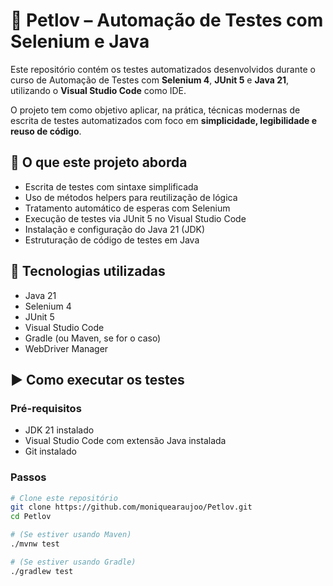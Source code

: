 # 🧪 Petlov – Automação de Testes com Selenium e Java

Este repositório contém os testes automatizados desenvolvidos durante o curso de Automação de Testes com **Selenium 4**, **JUnit 5** e **Java 21**, utilizando o **Visual Studio Code** como IDE.

O projeto tem como objetivo aplicar, na prática, técnicas modernas de escrita de testes automatizados com foco em **simplicidade, legibilidade e reuso de código**.

## 🚀 O que este projeto aborda

- Escrita de testes com sintaxe simplificada
- Uso de métodos helpers para reutilização de lógica
- Tratamento automático de esperas com Selenium
- Execução de testes via JUnit 5 no Visual Studio Code
- Instalação e configuração do Java 21 (JDK)
- Estruturação de código de testes em Java

## 🧰 Tecnologias utilizadas

- Java 21
- Selenium 4
- JUnit 5
- Visual Studio Code
- Gradle (ou Maven, se for o caso)
- WebDriver Manager

## ▶️ Como executar os testes

### Pré-requisitos

- JDK 21 instalado
- Visual Studio Code com extensão Java instalada
- Git instalado

### Passos

```bash
# Clone este repositório
git clone https://github.com/moniquearaujoo/Petlov.git
cd Petlov

# (Se estiver usando Maven)
./mvnw test

# (Se estiver usando Gradle)
./gradlew test
